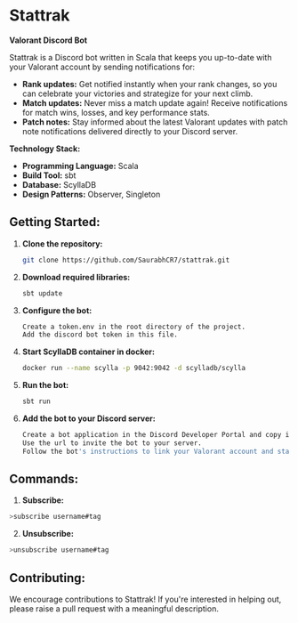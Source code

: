 # Stattrak

**Valorant Discord Bot**

Stattrak is a Discord bot written in Scala that keeps you up-to-date with your Valorant account by sending notifications for:

* **Rank updates:** Get notified instantly when your rank changes, so you can celebrate your victories and strategize for your next climb.
* **Match updates:** Never miss a match update again! Receive notifications for match wins, losses, and key performance stats.
* **Patch notes:** Stay informed about the latest Valorant updates with patch note notifications delivered directly to your Discord server.


**Technology Stack:**

* **Programming Language:** Scala
* **Build Tool:** sbt
* **Database:** ScyllaDB
* **Design Patterns:** Observer, Singleton

## Getting Started:

1. **Clone the repository:**
    ```bash
    git clone https://github.com/SaurabhCR7/stattrak.git
    ```

2. **Download required libraries:**
    ```bash
    sbt update
    ```

3. **Configure the bot:**
    ```bash
    Create a token.env in the root directory of the project.
    Add the discord bot token in this file.
    ```

4. **Start ScyllaDB container in docker:**
    ```bash
    docker run --name scylla -p 9042:9042 -d scylladb/scylla
    ```

5. **Run the bot:**
    ```bash
    sbt run
    ```

6. **Add the bot to your Discord server:**
    ```bash
    Create a bot application in the Discord Developer Portal and copy its url.
    Use the url to invite the bot to your server.
    Follow the bot's instructions to link your Valorant account and start receiving notifications!
    ```

## Commands:
1. **Subscribe:**
``` bash
>subscribe username#tag
```

2. **Unsubscribe:**
``` bash
>unsubscribe username#tag
```

## Contributing:

We encourage contributions to Stattrak! If you're interested in helping out, please raise a pull request with a meaningful description.
